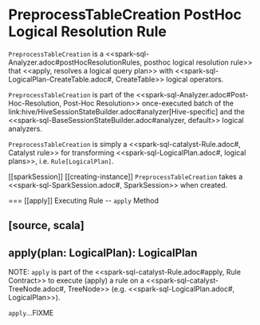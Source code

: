 # PreprocessTableCreation PostHoc Logical Resolution Rule

`PreprocessTableCreation` is a <<spark-sql-Analyzer.adoc#postHocResolutionRules, posthoc logical resolution rule>> that <<apply, resolves a logical query plan>> with <<spark-sql-LogicalPlan-CreateTable.adoc#, CreateTable>> logical operators.

`PreprocessTableCreation` is part of the <<spark-sql-Analyzer.adoc#Post-Hoc-Resolution, Post-Hoc Resolution>> once-executed batch of the link:hive/HiveSessionStateBuilder.adoc#analyzer[Hive-specific] and the <<spark-sql-BaseSessionStateBuilder.adoc#analyzer, default>> logical analyzers.

`PreprocessTableCreation` is simply a <<spark-sql-catalyst-Rule.adoc#, Catalyst rule>> for transforming <<spark-sql-LogicalPlan.adoc#, logical plans>>, i.e. `Rule[LogicalPlan]`.

[[sparkSession]]
[[creating-instance]]
`PreprocessTableCreation` takes a <<spark-sql-SparkSession.adoc#, SparkSession>> when created.

=== [[apply]] Executing Rule -- `apply` Method

[source, scala]
----
apply(plan: LogicalPlan): LogicalPlan
----

NOTE: `apply` is part of the <<spark-sql-catalyst-Rule.adoc#apply, Rule Contract>> to execute (apply) a rule on a <<spark-sql-catalyst-TreeNode.adoc#, TreeNode>> (e.g. <<spark-sql-LogicalPlan.adoc#, LogicalPlan>>).

`apply`...FIXME
